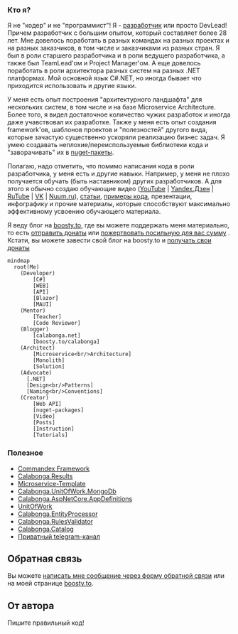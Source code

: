 ### Кто я?

Я не "кодер" и не "программист"! Я - [разработчик](https://www.calabonga.net/site/author) или просто DevLead! Причем разработчик с большим опытом, который составляет более 28 лет. Мне довелось поработать в разных командах на разных проектах и на разных заказчиков, в том числе и заказчиками из разных стран. Я был в роли старшего разработчика и в роли ведущего разработчика, а также был TeamLead'ом и Project Manager'ом. А еще довелось поработать в роли архитектора разных систем на разных .NET платформах. Мой основной язык C#.NET, но иногда бывает что приходится использовать и другие языки.

У меня есть опыт построения "архитектурного ландшафта" для нескольких систем, в том числе и на базе Microservice Architecture. Более того, я видел достаточное количество чужих разработок и иногда даже учавствовал их разработке. Также у меня есть опыт создания framework'ов, шаблонов проектов и "полезностей" другого вида, которые зачастую существенно ускоряли реализацию бизнес задач. Я умею создавать неплохие/переиспользуемые библиотеки кода и "заворачивать" их в [nuget-пакеты](https://www.nuget.org/packages?q=calabonga).

Полагаю, надо отметить, что помимо написания кода в роли разработчика, у меня есть и другие навыки. Например, у меня не плохо получается обучать (быть наставником) других разработчиков. А для этого я обычно создаю обучающие видео ([YouTube](https://www.youtube.com/sergeicalabonga) | [Yandex.Дзен](https://dzen.ru/calabonga) | [RuTube](https://rutube.ru/channel/24598124/) | [VK](https://vk.com/video/@calabonga) | [Nuum.ru](https://nuum.ru/channel/calabonga)), [статьи](https://www.calabonga.net), [примеры кода](https://github.com/Calabonga), презентации, инфографику и прочие материалы, которые способствуют максимально эффективному усвоению обучающего материала.

Я веду блог на [boosty.to](https://boosty.to/calabonga), где вы можете поддержать меня материально, то есть [отправить донаты](https://boosty.to/calabonga/donate) или [пожертвовать посильную для вас сумму](https://yoomoney.ru/fundraise/139LU394HC1.240611) . Кстати, вы можете завести свой блог на boosty.to и [получать свои донаты](https://boosty.to/calabonga/ref)

``` mermaid
mindmap
  root(Me)
    (Developer)
        [C#]
        [WEB]
        [API]
        [Blazor]
        [MAUI]
    (Mentor)
        [Teacher]
        [Code Reviewer]
    (Blogger)
        [calabonga.net]
        [boosty.to/calabonga]
    (Architect)
        [Microservice<br/>Architecture]
        [Monolith]
        [Solution]
    (Advocate)
      [.NET]
      [Design<br/>Patterns]
      [Naming<br/>Conventions]
    (Creator)
        [Web API]
        [nuget-packages]
        [Video]
        [Posts]
        [Instruction]
        [Tutorials]
```

### Полезное
* [Commandex Framework](https://github.com/search?q=Calabonga.Commandex&type=repositories)
* [Calabonga.Results](https://www.nuget.org/packages/Calabonga.Results)
* [Microservice-Template](https://github.com/Calabonga/Microservice-Template)
* [Calabonga.UnitOfWork.MongoDb](https://github.com/Calabonga/Calabonga.UnitOfWork.MongoDb)
* [Calabonga.AspNetCore.AppDefinitions](https://github.com/Calabonga/Calabonga.AspNetCore.AppDefinitions)
* [UnitOfWork](https://github.com/Calabonga/UnitOfWork)
* [Calabonga.EntityProcessor](https://github.com/Calabonga/Calabonga.EntityProcessor)
* [Calabonga.RulesValidator](https://github.com/Calabonga/Calabonga.RulesValidator)
* [Calabonga.Catalog](https://github.com/Calabonga/Calabonga.Catalog)
* [Приватный telegram-канал](https://t.me/+IN5f2Hc0EuQ3ZmZi)

## Обратная связь
Вы можете [написать мне сообщение через форму обратной связи](https://www.calabonga.net/site/feedback) или на моей странице [boosty.to](https://boosty.to/calabonga). 

## От автора
Пишите правильный код!
